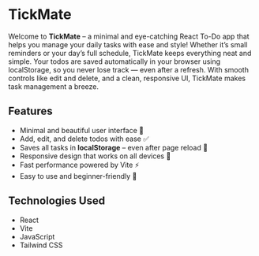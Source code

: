 # TickMate  
Welcome to **TickMate** – a minimal and eye-catching React To-Do app that helps you manage your daily tasks with ease and style! Whether it’s small reminders or your day’s full schedule, TickMate keeps everything neat and simple. Your todos are saved automatically in your browser using localStorage, so you never lose track — even after a refresh. With smooth controls like edit and delete, and a clean, responsive UI, TickMate makes task management a breeze.

## Features
- Minimal and beautiful user interface 🎨  
- Add, edit, and delete todos with ease ✅  
- Saves all tasks in **localStorage** – even after page reload 💾  
- Responsive design that works on all devices 📱  
- Fast performance powered by Vite ⚡  
- Easy to use and beginner-friendly 👶  

## Technologies Used
- React  
- Vite  
- JavaScript  
- Tailwind CSS